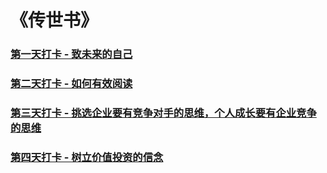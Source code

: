 # 《传世书》

### [第一天打卡 - 致未来的自己](investment/reading/one)
### [第二天打卡 - 如何有效阅读](investment/reading/two)
### [第三天打卡 - 挑选企业要有竞争对手的思维，个人成长要有企业竞争的思维](investment/reading/three)
### [第四天打卡 - 树立价值投资的信念](investment/reading/four)